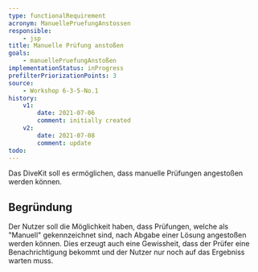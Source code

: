 ```yaml
---
type: functionalRequirement
acronym: ManuellePruefungAnstossen
responsible: 
    - jsp
title: Manuelle Prüfung anstoßen
goals: 
    - manuellePruefungAnstoßen
implementationStatus: inProgress
prefilterPriorizationPoints: 3
source:
    - Workshop 6-3-5-No.1
history:
    v1:
        date: 2021-07-06
        comment: initially created
    v2:
        date: 2021-07-08
        comment: update
todo: 
---
```



Das DiveKit soll es ermöglichen, dass manuelle Prüfungen angestoßen werden können.

## Begründung

Der Nutzer soll die Möglichkeit haben, dass Prüfungen, welche als "Manuell" gekennzeichnet sind, nach
Abgabe einer Lösung angestoßen werden können. Dies erzeugt auch eine Gewissheit, dass der Prüfer eine
Benachrichtigung bekommt und der Nutzer nur noch auf das Ergebniss warten muss.
